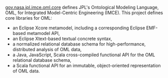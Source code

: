 [gov.nasa.jpl.imce.oml.core][1] defines JPL's Ontological Modeling Language, OML, 
for Integrated Model-Centric Engineering (IMCE). This project defines core libraries for OML:
- an Eclipse Xcore metamodel, including a corresponding Eclipse EMF-based metamodel API,
- an Eclipse Xtext-based textual concrete syntax,
- a normalized relational database schema for high-performance, distributed analysis of OML data,
- a Java, JavaScript, Scala cross-compiled functional API for the OML relational database schema,
- a Scala functional API for an immutable, object-oriented representation of OML data.

[1]: http://github.com/jpl-imce/gov.nasa.jpl.imce.oml.core
